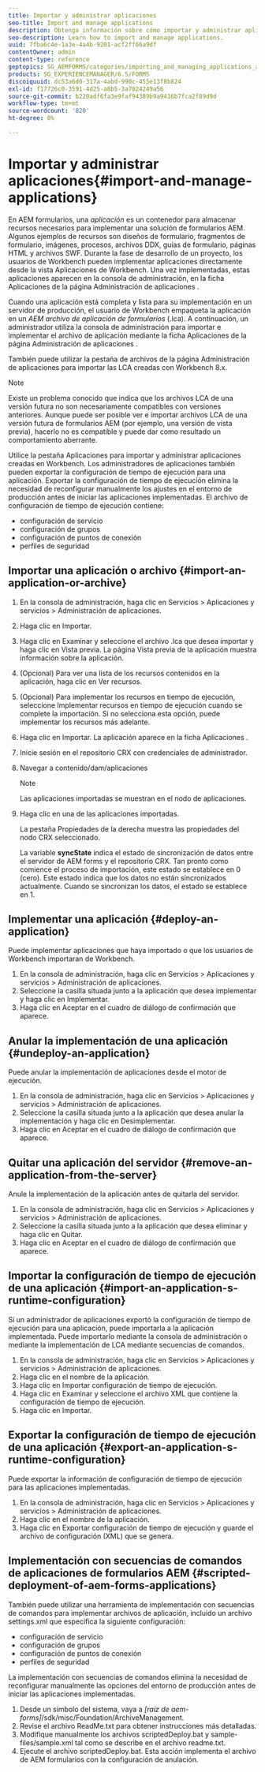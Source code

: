 ```yaml
---
title: Importar y administrar aplicaciones
seo-title: Import and manage applications
description: Obtenga información sobre cómo importar y administrar aplicaciones.
seo-description: Learn how to import and manage applications.
uuid: 7fba6c4e-1a3e-4a4b-9201-acf2ff66a9df
contentOwner: admin
content-type: reference
geptopics: SG_AEMFORMS/categories/importing_and_managing_applications_and_archives
products: SG_EXPERIENCEMANAGER/6.5/FORMS
discoiquuid: dc53a6d0-317a-4abd-990c-455e13f8b824
exl-id: f17726c0-3591-4d25-a8b5-3a7024249a56
source-git-commit: b220adf6fa3e9faf94389b9a9416b7fca2f89d9d
workflow-type: tm+mt
source-wordcount: '820'
ht-degree: 0%

---
```


# Importar y administrar aplicaciones{#import-and-manage-applications}

En AEM formularios, una *aplicación* es un contenedor para almacenar recursos necesarios para implementar una solución de formularios AEM. Algunos ejemplos de recursos son diseños de formulario, fragmentos de formulario, imágenes, procesos, archivos DDX, guías de formulario, páginas HTML y archivos SWF. Durante la fase de desarrollo de un proyecto, los usuarios de Workbench pueden implementar aplicaciones directamente desde la vista Aplicaciones de Workbench. Una vez implementadas, estas aplicaciones aparecen en la consola de administración, en la ficha Aplicaciones de la página Administración de aplicaciones .

Cuando una aplicación está completa y lista para su implementación en un servidor de producción, el usuario de Workbench empaqueta la aplicación en un *AEM archivo de aplicación de formularios* (.lca). A continuación, un administrador utiliza la consola de administración para importar e implementar el archivo de aplicación mediante la ficha Aplicaciones de la página Administración de aplicaciones .

También puede utilizar la pestaña de archivos de la página Administración de aplicaciones para importar las LCA creadas con Workbench 8.x.

>[!NOTE]
>
>Existe un problema conocido que indica que los archivos LCA de una versión futura no son necesariamente compatibles con versiones anteriores. Aunque puede ser posible ver e importar archivos LCA de una versión futura de formularios AEM (por ejemplo, una versión de vista previa), hacerlo no es compatible y puede dar como resultado un comportamiento aberrante.

Utilice la pestaña Aplicaciones para importar y administrar aplicaciones creadas en Workbench. Los administradores de aplicaciones también pueden exportar la configuración de tiempo de ejecución para una aplicación. Exportar la configuración de tiempo de ejecución elimina la necesidad de reconfigurar manualmente los ajustes en el entorno de producción antes de iniciar las aplicaciones implementadas. El archivo de configuración de tiempo de ejecución contiene:

* configuración de servicio
* configuración de grupos
* configuración de puntos de conexión
* perfiles de seguridad

## Importar una aplicación o archivo {#import-an-application-or-archive}

1. En la consola de administración, haga clic en Servicios > Aplicaciones y servicios > Administración de aplicaciones.
1. Haga clic en Importar.
1. Haga clic en Examinar y seleccione el archivo .lca que desea importar y haga clic en Vista previa. La página Vista previa de la aplicación muestra información sobre la aplicación.
1. (Opcional) Para ver una lista de los recursos contenidos en la aplicación, haga clic en Ver recursos.
1. (Opcional) Para implementar los recursos en tiempo de ejecución, seleccione Implementar recursos en tiempo de ejecución cuando se complete la importación. Si no selecciona esta opción, puede implementar los recursos más adelante.
1. Haga clic en Importar. La aplicación aparece en la ficha Aplicaciones .
1. Inicie sesión en el repositorio CRX con credenciales de administrador.
1. Navegar a contenido/dam/aplicaciones

   >[!NOTE]
   >
   >Las aplicaciones importadas se muestran en el nodo de aplicaciones.

1. Haga clic en una de las aplicaciones importadas.

   La pestaña Propiedades de la derecha muestra las propiedades del nodo CRX seleccionado.

   La variable **syncState** indica el estado de sincronización de datos entre el servidor de AEM forms y el repositorio CRX. Tan pronto como comience el proceso de importación, este estado se establece en 0 (cero). Este estado indica que los datos no están sincronizados actualmente. Cuando se sincronizan los datos, el estado se establece en 1.

## Implementar una aplicación {#deploy-an-application}

Puede implementar aplicaciones que haya importado o que los usuarios de Workbench importaran de Workbench.

1. En la consola de administración, haga clic en Servicios > Aplicaciones y servicios > Administración de aplicaciones.
1. Seleccione la casilla situada junto a la aplicación que desea implementar y haga clic en Implementar.
1. Haga clic en Aceptar en el cuadro de diálogo de confirmación que aparece.

## Anular la implementación de una aplicación {#undeploy-an-application}

Puede anular la implementación de aplicaciones desde el motor de ejecución.

1. En la consola de administración, haga clic en Servicios > Aplicaciones y servicios > Administración de aplicaciones.
1. Seleccione la casilla situada junto a la aplicación que desea anular la implementación y haga clic en Desimplementar.
1. Haga clic en Aceptar en el cuadro de diálogo de confirmación que aparece.

## Quitar una aplicación del servidor {#remove-an-application-from-the-server}

Anule la implementación de la aplicación antes de quitarla del servidor.

1. En la consola de administración, haga clic en Servicios > Aplicaciones y servicios > Administración de aplicaciones.
1. Seleccione la casilla situada junto a la aplicación que desea eliminar y haga clic en Quitar.
1. Haga clic en Aceptar en el cuadro de diálogo de confirmación que aparece.

## Importar la configuración de tiempo de ejecución de una aplicación {#import-an-application-s-runtime-configuration}

Si un administrador de aplicaciones exportó la configuración de tiempo de ejecución para una aplicación, puede importarla a la aplicación implementada. Puede importarlo mediante la consola de administración o mediante la implementación de LCA mediante secuencias de comandos.

1. En la consola de administración, haga clic en Servicios > Aplicaciones y servicios > Administración de aplicaciones.
1. Haga clic en el nombre de la aplicación.
1. Haga clic en Importar configuración de tiempo de ejecución.
1. Haga clic en Examinar y seleccione el archivo XML que contiene la configuración de tiempo de ejecución.
1. Haga clic en Importar.

## Exportar la configuración de tiempo de ejecución de una aplicación {#export-an-application-s-runtime-configuration}

Puede exportar la información de configuración de tiempo de ejecución para las aplicaciones implementadas.

1. En la consola de administración, haga clic en Servicios > Aplicaciones y servicios > Administración de aplicaciones.
1. Haga clic en el nombre de la aplicación.
1. Haga clic en Exportar configuración de tiempo de ejecución y guarde el archivo de configuración (XML) que se genera.

## Implementación con secuencias de comandos de aplicaciones de formularios AEM {#scripted-deployment-of-aem-forms-applications}

También puede utilizar una herramienta de implementación con secuencias de comandos para implementar archivos de aplicación, incluido un archivo settings.xml que especifica la siguiente configuración:

* configuración de servicio
* configuración de grupos
* configuración de puntos de conexión
* perfiles de seguridad

La implementación con secuencias de comandos elimina la necesidad de reconfigurar manualmente las opciones del entorno de producción antes de iniciar las aplicaciones implementadas.

1. Desde un símbolo del sistema, vaya a *[raíz de aem-forms]*/sdk/misc/Foundation/ArchiveManagement.
1. Revise el archivo ReadMe.txt para obtener instrucciones más detalladas.
1. Modifique manualmente los archivos scriptedDeploy.bat y sample-files/sample.xml tal como se describe en el archivo readme.txt.
1. Ejecute el archivo scriptedDeploy.bat. Esta acción implementa el archivo de AEM formularios con la configuración de anulación.
